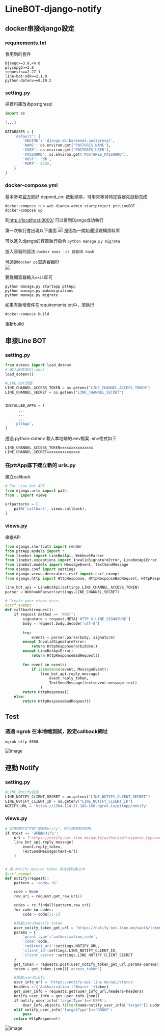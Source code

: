 # LineBOT-django-notify
## docker串接django設定
### requirements.txt
會用到的套件
```
Django>=3.0,<4.0
psycopg2>=2.8
requests==2.27.1
line-bot-sdk==2.1.0
python-dotenv==0.19.2
```
### setting.py
把資料庫改為postgresql
```python
import os
   
[...]
   
DATABASES = {
    'default': {
        'ENGINE': 'django.db.backends.postgresql',
        'NAME': os.environ.get('POSTGRES_NAME'),
        'USER': os.environ.get('POSTGRES_USER'),
        'PASSWORD': os.environ.get('POSTGRES_PASSWORD'),
        'HOST': 'db',
        'PORT': 5432,
    }
}
```
### docker-compose.yml
基本參考[官方](https://docs.docker.com/samples/django/)就好
depend_on: 啟動順序，可用來等待特定容器先啟動完成  

```
docker-compose run web django-admin startproject pttLineBOT .
docker-compose up
```
到[http://localhost:8000/](http://localhost:8000/) 可以看到Django成功執行 

第一次執行會出現以下畫面
![](https://i.imgur.com/RdUhs0V.jpg)
是因為一開始還沒建構資料庫  

可以進入django的容器執行指令 `python manage.py migrate`  

進入容器的語法 `docker exec -it 容器ID bash`  

可透過`docker ps`查詢容器ID  
![](https://i.imgur.com/0nVWiN4.jpg)  

要離開容器輸入`exit`即可

```
python manage.py startapp pttApp
python manage.py makemigrations
python manage.py migrate
```
如果有新增套件在requirements.txt中，須執行
```
docker-compose build
```
重新build

## 串接Line BOT
### setting.py
```python
from dotenv import load_dotenv
# 載入敏感資料(.env)
load_dotenv()

#LINE Bot憑證
LINE_CHANNEL_ACCESS_TOKEN = os.getenv("LINE_CHANNEL_ACCESS_TOKEN")
LINE_CHANNEL_SECRET = os.getenv("LINE_CHANNEL_SECRET")


INSTALLED_APPS = [
      ...
      ...
      ...
    'pttApp',
]
```
透過 python-dotenv 載入本地端的.env檔案
.env格式如下
```
LINE_CHANNEL_ACCESS_TOKEN=xxxxxxxxxxxxxx
LINE_CHANNEL_SECRET=xxxxxxxxxxxxxx
```

### 在pttApp底下建立新的 urls.py
建立callback
```python
# For Line Bot API
from django.urls import path
from . import views

urlpatterns = [
    path('callback', views.callback),
]

```

### views.py
串接API
```python
from django.shortcuts import render
from pttApp.models import *
from linebot import LineBotApi, WebhookParser
from linebot.exceptions import InvalidSignatureError, LineBotApiError
from linebot.models import MessageEvent, TextSendMessage
from django.conf import settings
from django.views.decorators.csrf import csrf_exempt
from django.http import HttpResponse, HttpResponseBadRequest, HttpResponseForbidden

line_bot_api = LineBotApi(settings.LINE_CHANNEL_ACCESS_TOKEN)
parser = WebhookParser(settings.LINE_CHANNEL_SECRET)

# Create your views here.
@csrf_exempt
def callback(request):
    if request.method == 'POST':
        signature = request.META['HTTP_X_LINE_SIGNATURE']
        body = request.body.decode('utf-8')
 
        try:
            events = parser.parse(body, signature)
        except InvalidSignatureError:
            return HttpResponseForbidden()
        except LineBotApiError:
            return HttpResponseBadRequest()
 
        for event in events:
            if isinstance(event, MessageEvent):
                line_bot_api.reply_message(
                    event.reply_token,
                    TextSendMessage(text=event.message.text)
                )
        return HttpResponse()
    else:
        return HttpResponseBadRequest()
```

## Test
### 透過 ngrok 在本地端測試，設定callback網址
```
ngrok http 8000
```
![image](https://user-images.githubusercontent.com/33425754/159720900-27699148-5189-40d0-a7bb-57f0541448a4.png)

## 連動 Notify
### setting.py
```python
#LINE Notify設定
LINE_NOTIFY_CLIENT_SECRET = os.getenv("LINE_NOTIFY_CLIENT_SECRET")
LINE_NOTIFY_CLIENT_ID = os.getenv("LINE_NOTIFY_CLIENT_ID")
NOTIFY_URL = 'https://15b4-114-37-188-160.ngrok.io/pttApp/notify'
```

### views.py
```python
# 如果傳的文字是"連動Notify"，則回傳連動的URL
if mtext == '連動Notify':
    url = f'https://notify-bot.line.me/oauth/authorize?response_type=code&client_id={settings.LINE_NOTIFY_CLIENT_ID}&redirect_uri={settings.NOTIFY_URL}&scope=notify&state=NO_STATE'
    line_bot_api.reply_message(
        event.reply_token,
        TextSendMessage(text=url)
    )


# 將 Notify Access Token 存在資料庫之中
@csrf_exempt
def notify(request):
    pattern = 'code=.*&'

    code = None
    raw_uri = request.get_raw_uri()

    codes = re.findall(pattern,raw_uri)
    for code in codes:
        code = code[5:-1]

    #抓取user的notify token
    user_notify_token_get_url = 'https://notify-bot.line.me/oauth/token'
    params = {
        'grant_type':'authorization_code',
        'code':code,
        'redirect_uri':settings.NOTIFY_URL,
        'client_id':settings.LINE_NOTIFY_CLIENT_ID,
        'client_secret':settings.LINE_NOTIFY_CLIENT_SECRET
    }
    get_token = requests.post(user_notify_token_get_url,params=params)
    token = get_token.json()['access_token']

    #抓取user的info
    user_info_url = 'https://notify-api.line.me/api/status'
    headers = {'Authorization':'Bearer '+token}
    get_user_info = requests.get(user_info_url,headers=headers)
    notify_user_info = get_user_info.json()
    if notify_user_info['targetType']=='USER':
        User_Info.objects.filter(name=notify_user_info['target']).update(notify=token)
    elif notify_user_info['targetType']=='GROUP':
        pass
    return HttpResponse()
```

![image](https://user-images.githubusercontent.com/33425754/159751465-942415b0-b4ed-47c6-9dce-93a79f7cd1cd.png)

